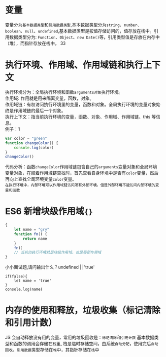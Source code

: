 # 变量

变量分为`基本数据类型`和`引用数据类型`,基本数据类型分为`string`、`number`、`boolean`、`null`、`undefined`,基本数据类型是按值存储访问的，值存放在栈中。引用数据类型分为: `Function`、`Object`、`new Date()`等，引用类型值是存放在内存中（堆），而指针存放在栈中。
33

# 执行环境、作用域、作用域链和执行上下文

执行环境分为：全局执行环境和函数`arguments对象`执行环境。</br>
作用域: 作用就是用来隔离变量，函数，对象。</br>
作用域链：有权访问执行环境里的变量，函数和对象。全局执行环境的变量对象始终是作用域链的最后一个对象。</br>
执行上下文：指当前执行环境的变量，函数、对象、作用域、作用域链、this 等信息。</br>
例子：1

```javascript
var color = "green"
function changeColor() {
	console.log(color)
}
changeColor()
```

代码分析：函数`changeColor`作用域链包含自己的`arguments`变量对象和全局环境变量对象，在顺着作用域链查找时，首先查看自身环境中是否有`color`变量，然后再向上查找全局环境变量`color`变量。</br>
`在执行环境中，内部环境可以作用域链访问所有外部环境，但是外部环境不能访问内部环境的变量和函数`

# ES6 新增块级作用域`{}`

```javascript
{
	let name = "gry"
	function fn() {
		return name
	}
	fn()
	// 当前的执行环境就是块级作用域，也是局部作用域
}
```

小小面试题,请问输出什么？undefined || 'true'

```javascipt
if(false){
    let name = 'true'
}
console.log(name)
```

# 内存的使用和释放，垃圾收集（标记清除和引用计数）

JS 会自动释放没有用的变量，常用的垃圾回收是：`标记清除`和`引用计数`
基本数据类型和函数的调用会存储在`栈`里, 栈是临时存储空间，由系统`自动分配`，使用完后`自动回收`。`引用数据`类型存储在`堆`中，其指针存储在`栈`中

